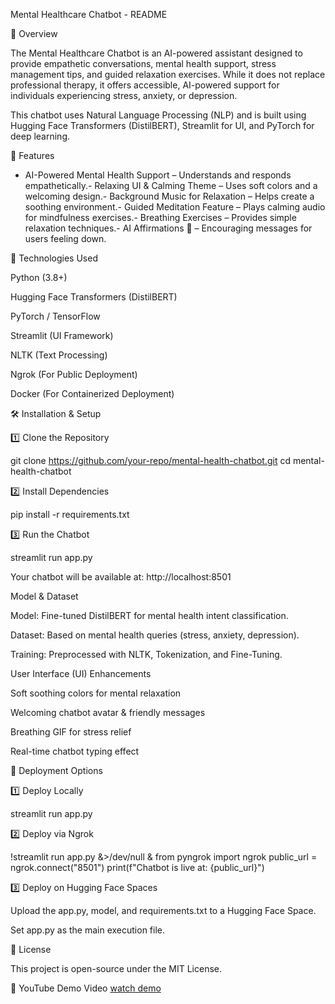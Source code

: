 
 Mental Healthcare Chatbot - README

📌 Overview

The Mental Healthcare Chatbot is an AI-powered assistant designed to provide empathetic conversations, 
mental health support, 
stress management tips, 
and guided relaxation exercises. 
While it does not replace professional therapy, it offers accessible, AI-powered support for individuals experiencing stress, anxiety, or depression.

This chatbot uses Natural Language Processing (NLP) and is built using Hugging Face Transformers (DistilBERT), Streamlit for UI, and PyTorch for deep learning.

🚀 Features

- AI-Powered Mental Health Support – Understands and responds empathetically.- Relaxing UI & Calming Theme – Uses soft colors and a welcoming design.- Background Music for Relaxation  – Helps create a soothing environment.- Guided Meditation Feature  – Plays calming audio for mindfulness exercises.- Breathing Exercises  – Provides simple relaxation techniques.- AI Affirmations 💙 – Encouraging messages for users feeling down.

📌 Technologies Used

Python (3.8+)

Hugging Face Transformers (DistilBERT)

PyTorch / TensorFlow

Streamlit (UI Framework)

NLTK (Text Processing)

Ngrok (For Public Deployment)

Docker (For Containerized Deployment)

🛠️ Installation & Setup

1️⃣ Clone the Repository

git clone https://github.com/your-repo/mental-health-chatbot.git
cd mental-health-chatbot

2️⃣ Install Dependencies

pip install -r requirements.txt

3️⃣ Run the Chatbot

streamlit run app.py

 Your chatbot will be available at: http://localhost:8501

 Model & Dataset

Model: Fine-tuned DistilBERT for mental health intent classification.

Dataset: Based on mental health queries (stress, anxiety, depression).

Training: Preprocessed with NLTK, Tokenization, and Fine-Tuning.

 User Interface (UI) Enhancements

Soft soothing colors for mental relaxation 

Welcoming chatbot avatar & friendly messages 

Breathing GIF for stress relief 

Real-time chatbot typing effect 

🚀 Deployment Options

1️⃣ Deploy Locally

streamlit run app.py

2️⃣ Deploy via Ngrok

!streamlit run app.py &>/dev/null &
from pyngrok import ngrok
public_url = ngrok.connect("8501")
print(f"Chatbot is live at: {public_url}")

3️⃣ Deploy on Hugging Face Spaces

Upload the app.py, model, and requirements.txt to a Hugging Face Space.

Set app.py as the main execution file.

📜 License

This project is open-source under the MIT License.

📌 YouTube Demo Video
[watch demo](https://youtu.be/U54AaKL5rFA)






